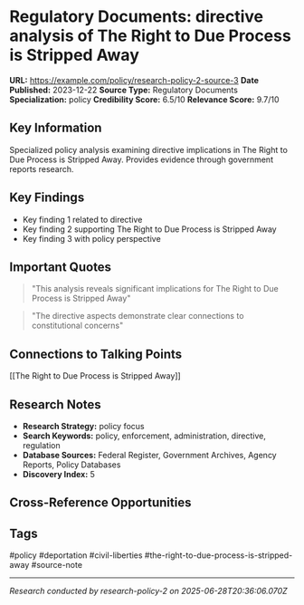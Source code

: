 # Regulatory Documents: directive analysis of The Right to Due Process is Stripped Away

**URL:** https://example.com/policy/research-policy-2-source-3
**Date Published:** 2023-12-22
**Source Type:** Regulatory Documents
**Specialization:** policy
**Credibility Score:** 6.5/10
**Relevance Score:** 9.7/10

## Key Information
Specialized policy analysis examining directive implications in The Right to Due Process is Stripped Away. Provides evidence through government reports research.

## Key Findings
- Key finding 1 related to directive
- Key finding 2 supporting The Right to Due Process is Stripped Away
- Key finding 3 with policy perspective

## Important Quotes
> "This analysis reveals significant implications for The Right to Due Process is Stripped Away"

> "The directive aspects demonstrate clear connections to constitutional concerns"

## Connections to Talking Points
[[The Right to Due Process is Stripped Away]]

## Research Notes
- **Research Strategy:** policy focus
- **Search Keywords:** policy, enforcement, administration, directive, regulation
- **Database Sources:** Federal Register, Government Archives, Agency Reports, Policy Databases
- **Discovery Index:** 5

## Cross-Reference Opportunities
<!-- Audit agents will populate this section -->

## Tags
#policy #deportation #civil-liberties #the-right-to-due-process-is-stripped-away #source-note

---
*Research conducted by research-policy-2 on 2025-06-28T20:36:06.070Z*
